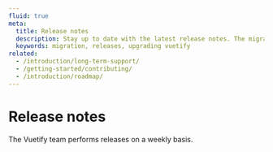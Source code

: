 ```yaml
---
fluid: true
meta:
  title: Release notes
  description: Stay up to date with the latest release notes. The migration guides will also help you migrate applications though major releases.
  keywords: migration, releases, upgrading vuetify
related:
  - /introduction/long-term-support/
  - /getting-started/contributing/
  - /introduction/roadmap/
---
```


# Release notes

The Vuetify team performs releases on a weekly basis.

<PageFeatures />

<VoPromotionsCardVuetify slug="vuetify-one" />

<DocReleases />
